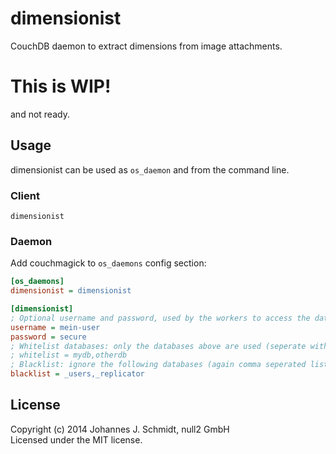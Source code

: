 # dimensionist
CouchDB daemon to extract dimensions from image attachments.

# This is WIP!
and not ready.

## Usage
dimensionist can be used as `os_daemon` and from the command line.

### Client
```shell
dimensionist
```

### Daemon
Add couchmagick to `os_daemons` config section:

```ini
[os_daemons]
dimensionist = dimensionist
```

```ini
[dimensionist]
; Optional username and password, used by the workers to access the database
username = mein-user
password = secure
; Whitelist databases: only the databases above are used (seperate with comma)
; whitelist = mydb,otherdb
; Blacklist: ignore the following databases (again comma seperated list)
blacklist = _users,_replicator
```

## License
Copyright (c) 2014 Johannes J. Schmidt, null2 GmbH  
Licensed under the MIT license.
